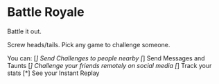 Battle Royale
============
Battle it out.

Screw heads/tails.  Pick any game to challenge someone.

You can:
[*] Send Challenges to people nearby
[*] Send Messages and Taunts
[*] Challenge your friends remotely on social media
[*] Track your stats
[*] See your Instant Replay

